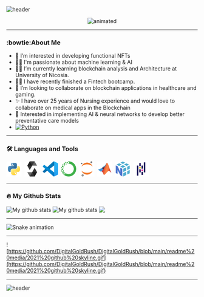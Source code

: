 ![header](https://capsule-render.vercel.app/api?type=cylinder&color=faceff&customColorList=0,2,2,5,30&height=135&section=header&text=Michael%20Dionne!&fontSize=65&animation=blinking)

<p align="center">
  <img src="https://github.com/DigitalGoldRush/DigitalGoldRush/blob/main/readme%20media/ethereum-eth%20(1).gif" alt="animated" />
</p>

---

### :bowtie:About Me

- 👀 I’m interested in developing functional NFTs
- 👨‍💻 I'm passionate about machine learning & AI
- 🧑‍🎓 I’m currently learning blockchain analysis and Architecture at University of Nicosia.
- 🧑‍🎓 I have recently finished a Fintech bootcamp.
- 💞️ I’m looking to collaborate on blockchain applications in healthcare and gaming.
- ✨ I have over 25 years of Nursing experience and would love to collaborate on medical apps in the Blockchain
- 🤖 Interested in implementing AI & neural networks to develop better preventative care models
- [![Python](https://img.shields.io/badge/Michael_Dionne-LinkedIn-blue)](https://www.linkedin.com/in/michael-dionne-b2a1b61b/)

---

### :hammer_and_wrench: Languages and Tools

<div>
   <img src="https://github.com/devicons/devicon/blob/master/icons/python/python-original.svg"
  title="Python" alt="Python" width="40" height="40"/>&nbsp;
  <img src="https://github.com/devicons/devicon/blob/master/icons/solidity/solidity-original.svg"
  title="Solidity" alt="Solidity" width="40" height="40"/>&nbsp;
  <img src="https://github.com/devicons/devicon/blob/master/icons/vscode/vscode-original.svg"
  title="VS Code" alt="VS Code" width="40" height="40"/>&nbsp;
  <img src="https://github.com/devicons/devicon/blob/master/icons/anaconda/anaconda-original.svg"
  title="Anaconda" alt="Anaconda" width="40" height="40"/>&nbsp;
  <img src="https://github.com/devicons/devicon/blob/master/icons/jupyter/jupyter-original.svg"
  title="Jupyter" alt="Jupyter" width="40" height="40"/>&nbsp;
  <img src="https://github.com/devicons/devicon/blob/master/icons/matlab/matlab-original.svg"
  title="Matlab" alt="Matlab" width="40" height="40"/>&nbsp;
  <img src="https://github.com/devicons/devicon/blob/master/icons/numpy/numpy-original.svg"
  title="Numpy" alt="Numpy" width="40" height="40"/>&nbsp;
  <img src="https://github.com/devicons/devicon/blob/master/icons/pandas/pandas-original.svg"
  title="Pandas" alt="Pandas" width="40" height="40"/>&nbsp;
</div>

---

### :fire: My Github Stats

<img align="center" src="https://github-readme-streak-stats.herokuapp.com?user=MichaelRDionne&theme=vue-dark&hide_border=true&date_format=M%20j%5B%2C%20Y%5D" alt="My github stats" />

<img align="center" src="https://github-readme-stats.vercel.app/api?username=MichaelRDionne&show_icons=true&include_all_commits=true&theme=cobalt&hide_border=true" alt="My github stats" />

<img align="center" src="https://github-readme-stats.vercel.app/api/top-langs/?username=MichaelRDionne&layout=compact&theme=cobalt&hide_border=true" />

---
![Snake animation](https://github.com/MichaelRDionne/MichaelRDionne/blob/output/github-contribution-grid-snake.svg)

---
![https://github.com/DigitalGoldRush/DigitalGoldRush/blob/main/readme%20media/2021%20github%20skyline.gif](https://github.com/DigitalGoldRush/DigitalGoldRush/blob/main/readme%20media/2021%20github%20skyline.gif)

---
![header](https://capsule-render.vercel.app/api?type=waving&color=d3ffce&customColorList=0,2,2,5,30&height=150)
